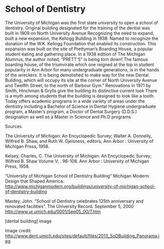 # School of Dentistry

The University of Michigan was the first state university to open a school of dentistry.
Original building designated for the training of the dentist was built in 1909 on North University Avenue
Recognizing the need to expand, built a new expansion, the Kellogg Building in 1938.
Named to recognize the donation of the W.K. Kellogg Foundation that enabled its construction.
This expansion was built on the site of Prettyman’s Boarding House, a popular student eating and gathering place.
In a 1938 edition of The Michigan Alumnus, the author noted, “PRETT'S" is being torn down! The famous boarding house, of the triumvirate which one reigned at the top in student popularity in Ann Arbor for many undergraduate generations, is in the hands of the wreckers. It is being demolished to make way for the new Dental Building, which will occupy its site at the corner of North University Avenue and Twelfth Street, to the north of Barbour Gym.”
Renovations in 1971 by Smith, Hinchman & Grylls give the building its distinctive current look
There is a myth among students that the building is designed to look like a tooth.
Today offers academic programs in a wide variety of areas under the dentistry including a Bachelor of Science in Dental Hygiene undergraduate program, a Master’s program, a Doctor of Dental Surgery (D.D.S.) designation as well as a Master in Science and Ph.D programs

Sources

The University of Michigan: An Encyclopedic Survey; Walter A. Donnelly, Wilfred B. Shaw, and Ruth W. Gjelsness, editors; Ann Arbor : University of Michigan Press, 1958.

Kelsey, Charles, C. The University of Michigan: An Encyclopedic Survey; Wilfred B. Shaw Volume V; . 96-108. Ann Arbor : University of Michigan Press, 1958.

“University of Michigan School of Dentistry Building” Michigan Modern: Design that Shaped America.  http://www.michiganmodern.org/buildings/university-of-michigan-school-of-dentistry-building

Mastey, John. “School of Dentistry celebrates 125th anniversary and renovated facilities”. The University Record. September 5, 2000
	http://www.ur.umich.edu/0001/Sep05_00/7.htm

[dental building] image

Image credit:
http://www.dent.umich.edu/sites/default/files/2013_SoDBuilding_Panorama.jpg
